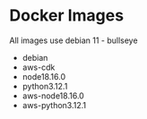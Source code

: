 # Docker Images

All images use debian 11 - bullseye

- debian
- aws-cdk
- node18.16.0
- python3.12.1
- aws-node18.16.0
- aws-python3.12.1
